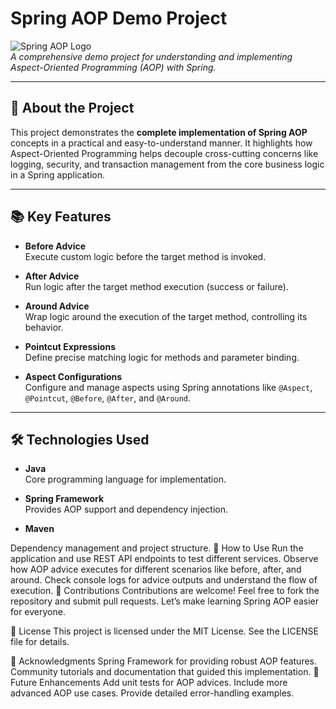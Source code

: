 # Spring AOP Demo Project

![Spring AOP Logo](https://banner2.cleanpng.com/20180328/ace/avb3vlspi.webp)  
*A comprehensive demo project for understanding and implementing Aspect-Oriented Programming (AOP) with Spring.*

---

## 🚀 About the Project

This project demonstrates the **complete implementation of Spring AOP** concepts in a practical and easy-to-understand manner. It highlights how Aspect-Oriented Programming helps decouple cross-cutting concerns like logging, security, and transaction management from the core business logic in a Spring application.

---

## 📚 Key Features

- **Before Advice**  
  Execute custom logic before the target method is invoked.

- **After Advice**  
  Run logic after the target method execution (success or failure).

- **Around Advice**  
  Wrap logic around the execution of the target method, controlling its behavior.

- **Pointcut Expressions**  
  Define precise matching logic for methods and parameter binding.

- **Aspect Configurations**  
  Configure and manage aspects using Spring annotations like `@Aspect`, `@Pointcut`, `@Before`, `@After`, and `@Around`.

---

## 🛠️ Technologies Used

- **Java**  
  Core programming language for implementation.

- **Spring Framework**  
  Provides AOP support and dependency injection.

- **Maven**
 
 Dependency management and project structure.
📖 How to Use
Run the application and use REST API endpoints to test different services.
Observe how AOP advice executes for different scenarios like before, after, and around.
Check console logs for advice outputs and understand the flow of execution.
🤝 Contributions
Contributions are welcome! Feel free to fork the repository and submit pull requests. Let’s make learning Spring AOP easier for everyone.

📜 License
This project is licensed under the MIT License. See the LICENSE file for details.

🌟 Acknowledgments
Spring Framework for providing robust AOP features.
Community tutorials and documentation that guided this implementation.
🎯 Future Enhancements
Add unit tests for AOP advices.
Include more advanced AOP use cases.
Provide detailed error-handling examples.
